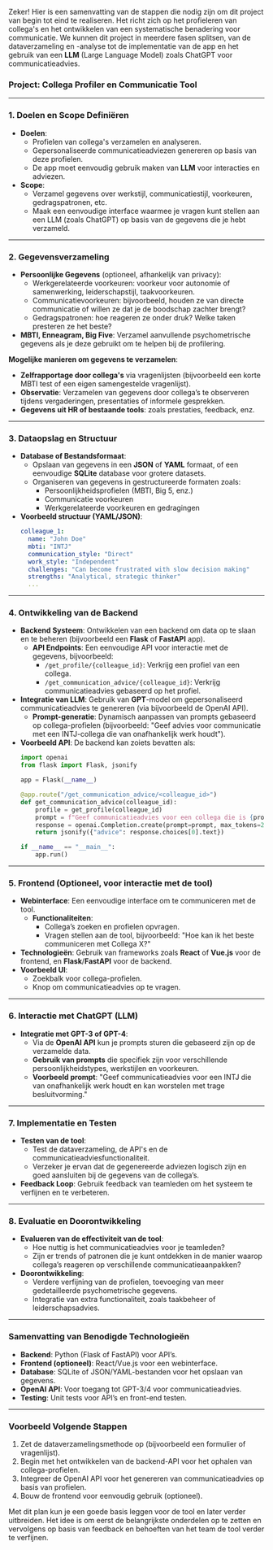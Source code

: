 Zeker! Hier is een samenvatting van de stappen die nodig zijn om dit project van begin tot eind te realiseren. Het richt zich op het profieleren van collega's en het ontwikkelen van een systematische benadering voor communicatie. We kunnen dit project in meerdere fasen splitsen, van de dataverzameling en -analyse tot de implementatie van de app en het gebruik van een **LLM** (Large Language Model) zoals ChatGPT voor communicatieadvies.

### **Project: Collega Profiler en Communicatie Tool**

---

### **1. Doelen en Scope Definiëren**
   - **Doelen**:
     - Profielen van collega's verzamelen en analyseren.
     - Gepersonaliseerde communicatieadviezen genereren op basis van deze profielen.
     - De app moet eenvoudig gebruik maken van **LLM** voor interacties en adviezen.
   - **Scope**:
     - Verzamel gegevens over werkstijl, communicatiestijl, voorkeuren, gedragspatronen, etc.
     - Maak een eenvoudige interface waarmee je vragen kunt stellen aan een LLM (zoals ChatGPT) op basis van de gegevens die je hebt verzameld.

---

### **2. Gegevensverzameling**

   - **Persoonlijke Gegevens** (optioneel, afhankelijk van privacy):
     - Werkgerelateerde voorkeuren: voorkeur voor autonomie of samenwerking, leiderschapstijl, taakvoorkeuren.
     - Communicatievoorkeuren: bijvoorbeeld, houden ze van directe communicatie of willen ze dat je de boodschap zachter brengt?
     - Gedragspatronen: hoe reageren ze onder druk? Welke taken presteren ze het beste?
   - **MBTI, Enneagram, Big Five**: Verzamel aanvullende psychometrische gegevens als je deze gebruikt om te helpen bij de profilering.

   **Mogelijke manieren om gegevens te verzamelen**:
   - **Zelfrapportage door collega's** via vragenlijsten (bijvoorbeeld een korte MBTI test of een eigen samengestelde vragenlijst).
   - **Observatie**: Verzamelen van gegevens door collega’s te observeren tijdens vergaderingen, presentaties of informele gesprekken.
   - **Gegevens uit HR of bestaande tools**: zoals prestaties, feedback, enz.

---

### **3. Dataopslag en Structuur**
   - **Database of Bestandsformaat**:
     - Opslaan van gegevens in een **JSON** of **YAML** formaat, of een eenvoudige **SQLite** database voor grotere datasets.
     - Organiseren van gegevens in gestructureerde formaten zoals:
       - Persoonlijkheidsprofielen (MBTI, Big 5, enz.)
       - Communicatie voorkeuren
       - Werkgerelateerde voorkeuren en gedragingen
   - **Voorbeeld structuur (YAML/JSON)**:
     ```yaml
     colleague_1:
       name: "John Doe"
       mbti: "INTJ"
       communication_style: "Direct"
       work_style: "Independent"
       challenges: "Can become frustrated with slow decision making"
       strengths: "Analytical, strategic thinker"
       ...
     ```

---

### **4. Ontwikkeling van de Backend**
   - **Backend Systeem**: Ontwikkelen van een backend om data op te slaan en te beheren (bijvoorbeeld een **Flask** of **FastAPI** app).
     - **API Endpoints**: Een eenvoudige API voor interactie met de gegevens, bijvoorbeeld:
       - `/get_profile/{colleague_id}`: Verkrijg een profiel van een collega.
       - `/get_communication_advice/{colleague_id}`: Verkrijg communicatieadvies gebaseerd op het profiel.
   - **Integratie van LLM**: Gebruik van **GPT**-model om gepersonaliseerd communicatieadvies te genereren (via bijvoorbeeld de OpenAI API).
     - **Prompt-generatie**: Dynamisch aanpassen van prompts gebaseerd op collega-profielen (bijvoorbeeld: "Geef advies voor communicatie met een INTJ-collega die van onafhankelijk werk houdt").
   - **Voorbeeld API**: De backend kan zoiets bevatten als:
     ```python
     import openai
     from flask import Flask, jsonify

     app = Flask(__name__)

     @app.route("/get_communication_advice/<colleague_id>")
     def get_communication_advice(colleague_id):
         profile = get_profile(colleague_id)
         prompt = f"Geef communicatieadvies voor een collega die is {profile['mbti']} en houdt van {profile['work_style']} werken."
         response = openai.Completion.create(prompt=prompt, max_tokens=200)
         return jsonify({"advice": response.choices[0].text})

     if __name__ == "__main__":
         app.run()
     ```

---

### **5. Frontend (Optioneel, voor interactie met de tool)**
   - **Webinterface**: Een eenvoudige interface om te communiceren met de tool.
     - **Functionaliteiten**:
       - Collega’s zoeken en profielen opvragen.
       - Vragen stellen aan de tool, bijvoorbeeld: "Hoe kan ik het beste communiceren met Collega X?"
   - **Technologieën**: Gebruik van frameworks zoals **React** of **Vue.js** voor de frontend, en **Flask**/**FastAPI** voor de backend.
   - **Voorbeeld UI**:
     - Zoekbalk voor collega-profielen.
     - Knop om communicatieadvies op te vragen.
   
---

### **6. Interactie met ChatGPT (LLM)**
   - **Integratie met GPT-3 of GPT-4**:
     - Via de **OpenAI API** kun je prompts sturen die gebaseerd zijn op de verzamelde data.
     - **Gebruik van prompts** die specifiek zijn voor verschillende persoonlijkheidstypes, werkstijlen en voorkeuren.
     - **Voorbeeld prompt**: "Geef communicatieadvies voor een INTJ die van onafhankelijk werk houdt en kan worstelen met trage besluitvorming."

---

### **7. Implementatie en Testen**
   - **Testen van de tool**:
     - Test de dataverzameling, de API's en de communicatieadviesfunctionaliteit.
     - Verzeker je ervan dat de gegenereerde adviezen logisch zijn en goed aansluiten bij de gegevens van de collega’s.
   - **Feedback Loop**: Gebruik feedback van teamleden om het systeem te verfijnen en te verbeteren.

---

### **8. Evaluatie en Doorontwikkeling**
   - **Evalueren van de effectiviteit van de tool**:
     - Hoe nuttig is het communicatieadvies voor je teamleden?
     - Zijn er trends of patronen die je kunt ontdekken in de manier waarop collega’s reageren op verschillende communicatieaanpakken?
   - **Doorontwikkeling**:
     - Verdere verfijning van de profielen, toevoeging van meer gedetailleerde psychometrische gegevens.
     - Integratie van extra functionaliteit, zoals taakbeheer of leiderschapsadvies.

---

### **Samenvatting van Benodigde Technologieën**
   - **Backend**: Python (Flask of FastAPI) voor API’s.
   - **Frontend (optioneel)**: React/Vue.js voor een webinterface.
   - **Database**: SQLite of JSON/YAML-bestanden voor het opslaan van gegevens.
   - **OpenAI API**: Voor toegang tot GPT-3/4 voor communicatieadvies.
   - **Testing**: Unit tests voor API’s en front-end testen.

---

### **Voorbeeld Volgende Stappen**
1. Zet de dataverzamelingsmethode op (bijvoorbeeld een formulier of vragenlijst).
2. Begin met het ontwikkelen van de backend-API voor het ophalen van collega-profielen.
3. Integreer de OpenAI API voor het genereren van communicatieadvies op basis van profielen.
4. Bouw de frontend voor eenvoudig gebruik (optioneel).

Met dit plan kun je een goede basis leggen voor de tool en later verder uitbreiden. Het idee is om eerst de belangrijkste onderdelen op te zetten en vervolgens op basis van feedback en behoeften van het team de tool verder te verfijnen.

